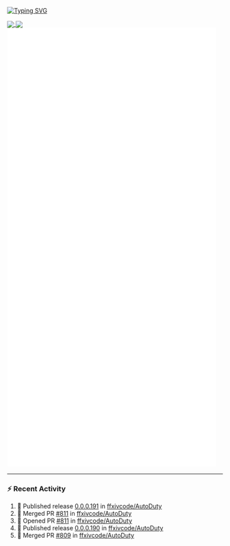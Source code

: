 [![Typing SVG](https://readme-typing-svg.demolab.com?font=Fira+Code&duration=1000&pause=1000&multiline=true&repeat=false&width=435&lines=Simon+Latusek+%7C+Gameplay+Engineer)](https://git.io/typing-svg)

<a href="https://github.com/anuraghazra/github-readme-stats">
  <img height=200 align="center" src="https://github-readme-stats.vercel.app/api?username=erdelf&theme=radical" />
</a>
<a href="https://github.com/anuraghazra/convoychat">
  <img height=200 align="center" src="https://streak-stats.demolab.com?user=erdelf&theme=radical&mode=weekly" />
</a>

<picture>
  <img src="/github-metrics.svg" alt="Metrics">
</picture>

---

### :zap: Recent Activity
<!--START_SECTION:activity-->
1. 🚀 Published release [0.0.0.191](https://github.com/ffxivcode/AutoDuty/releases/tag/0.0.0.191) in [ffxivcode/AutoDuty](https://github.com/ffxivcode/AutoDuty)
2. 🎉 Merged PR [#811](https://github.com/ffxivcode/AutoDuty/pull/811) in [ffxivcode/AutoDuty](https://github.com/ffxivcode/AutoDuty)
3. 💪 Opened PR [#811](https://github.com/ffxivcode/AutoDuty/pull/811) in [ffxivcode/AutoDuty](https://github.com/ffxivcode/AutoDuty)
4. 🚀 Published release [0.0.0.190](https://github.com/ffxivcode/AutoDuty/releases/tag/0.0.0.190) in [ffxivcode/AutoDuty](https://github.com/ffxivcode/AutoDuty)
5. 🎉 Merged PR [#809](https://github.com/ffxivcode/AutoDuty/pull/809) in [ffxivcode/AutoDuty](https://github.com/ffxivcode/AutoDuty)
<!--END_SECTION:activity-->

<!--
**erdelf/erdelf** is a ✨ _special_ ✨ repository because its `README.md` (this file) appears on your GitHub profile.

Here are some ideas to get you started:

- 🔭 I’m currently working on ...
- 🌱 I’m currently learning ...
- 👯 I’m looking to collaborate on ...
- 🤔 I’m looking for help with ...
- 💬 Ask me about ...
- 📫 How to reach me: ...
- 😄 Pronouns: ...
- ⚡ Fun fact: ...
-->
